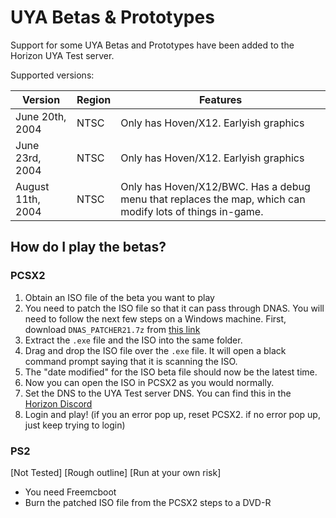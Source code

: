 # UYA Betas & Prototypes

Support for some UYA Betas and Prototypes have been added to the Horizon UYA Test server.

Supported versions:

| Version | Region | Features |
| ------------- | ------------- | ------------- |
| June 20th, 2004  | NTSC | Only has Hoven/X12. Earlyish graphics |
| June 23rd, 2004  | NTSC | Only has Hoven/X12. Earlyish graphics |
| August 11th, 2004  | NTSC | Only has Hoven/X12/BWC. Has a debug menu that replaces the map, which can modify lots of things in-game. |

## How do I play the betas?
### PCSX2
1. Obtain an ISO file of the beta you want to play
2. You need to patch the ISO file so that it can pass through DNAS. You will need to follow the next few steps on a Windows machine. First, download `DNAS_PATCHER21.7z` from [this link](https://www.psx-place.com/threads/dnas-net-patcher.22813/)
3. Extract the `.exe` file and the ISO into the same folder. 
4. Drag and drop the ISO file over the `.exe` file. It will open a black command prompt saying that it is scanning the ISO.
5. The "date modified" for the ISO beta file should now be the latest time.
6. Now you can open the ISO in PCSX2 as you would normally.
7. Set the DNS to the UYA Test server DNS. You can find this in the [Horizon Discord](https://discord.gg/horizonps)
8. Login and play! (if you an error pop up, reset PCSX2. if no error pop up, just keep trying to login)

### PS2
[Not Tested] [Rough outline] [Run at your own risk]
- You need Freemcboot
- Burn the patched ISO file from the PCSX2 steps to a DVD-R
